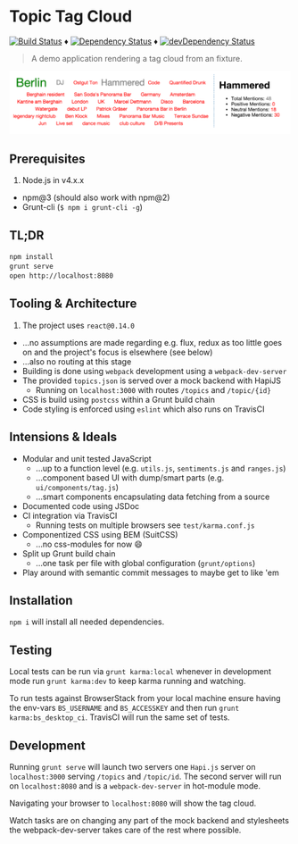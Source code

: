 # Topic Tag Cloud

[![Build Status](https://travis-ci.org/tdeekens/topic-tag-cloud.svg?branch=master)](https://travis-ci.org/tdeekens/topic-tag-cloud) ♦️
[![Dependency Status](https://david-dm.org/tdeekens/topic-tag-cloud.svg?style=flat)](https://david-dm.org/tdeekens/topic-tag-cloud) ♦️
[![devDependency Status](https://david-dm.org/tdeekens/topic-tag-cloud/dev-status.svg)](https://david-dm.org/tdeekens/topic-tag-cloud#info=devDependencies)

> A demo application rendering a tag cloud from an fixture.

![Teh lookz](https://raw.githubusercontent.com/tdeekens/topic-tag-cloud/master/docs/topic-tag-cloud-screenshot.png)

## Prerequisites

1. Node.js in v4.x.x
- npm@3 (should also work with npm@2)
- Grunt-cli (`$ npm i grunt-cli -g`)

## TL;DR

```bash
npm install
grunt serve
open http://localhost:8080
```

## Tooling & Architecture

1. The project uses `react@0.14.0`
  - ...no assumptions are made regarding e.g. flux, redux as too little goes on and the project's focus is elsewhere (see below)
  - ...also no routing at this stage
- Building is done using `webpack` development using a `webpack-dev-server`
- The provided `topics.json` is served over a mock backend with HapiJS
  - Running on `localhost:3000` with routes `/topics` and `/topic/{id}`
- CSS is build using `postcss` within a Grunt build chain
- Code styling is enforced using `eslint` which also runs on TravisCI

## Intensions & Ideals

- Modular and unit tested JavaScript
  - ...up to a function level (e.g. `utils.js`, `sentiments.js` and `ranges.js`)
  - ...component based UI with dump/smart parts (e.g. `ui/components/tag.js`)
  - ...smart components encapsulating data fetching from a source
- Documented code using JSDoc
- CI integration via TravisCI
  - Running tests on multiple browsers see `test/karma.conf.js`
- Componentized CSS using BEM (SuitCSS)
  - ...no css-modules for now :smile:
- Split up Grunt build chain
  - ...one task per file with global configuration (`grunt/options`)
- Play around with semantic commit messages to maybe get to like 'em

## Installation

`npm i` will install all needed dependencies.

## Testing

Local tests can be run via `grunt karma:local` whenever in development mode run
`grunt karma:dev` to keep karma running and watching.

To run tests against BrowserStack from your local machine ensure having the env-vars
`BS_USERNAME` and `BS_ACCESSKEY` and then run `grunt karma:bs_desktop_ci`.
TravisCI will run the same set of tests.

## Development

Running `grunt serve` will launch two servers one `Hapi.js` server on `localhost:3000`
serving `/topics` and `/topic/id`. The second server will run on `localhost:8080`
and is a `webpack-dev-server` in hot-module mode.

Navigating your browser to `localhost:8080` will show the tag cloud.

Watch tasks are on changing any part of the mock backend and stylesheets the webpack-dev-server
takes care of the rest where possible.

